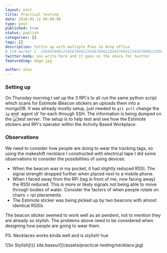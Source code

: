 ```yaml
---
layout: post
title: Practical testing
date: 2016-05-12 00:00:00
type: post
published: true
status: publish
categories: []
tags: []
description: Settin up with multiple Pies in Arup office
# 110 marker 1  234567890123456789012345678901234567890123456789012345678901234567890123456789012345678901234567890123456789
twitter-body: you write here and it goes on the share for twitter
featuredimg: doge.jpg

author: alex
---
```


### Setting up

On Thursday morning I set up the 3 RPi's to all run the same python script which scans for Estimote iBeacon stickers an uploads them into a mongoDB. It was already mostly setup, just needed to `git pull` change the `ip` and `agent id' for each through SSH. The information is being dumped on the ![test server](http://52.63.188.123:9000/beacon_detections). The setup is to help test and see how the Estimote stickers and RPi's operator within the Activity Based Workplace.

### Observations

We need to consider how people are doing to wear the tracking tags, so using the makeshift necklace I constructed with electrical tape I did some observations to consider the possibilities of using devices:

- When the beacon was in my pocket, it had slightly reduced RSSI. The signal strength dropped further when placed next to a mobile phone.
- When I faced away from the RPi (tag in front of me, now facing away) the RSSI reduced. This is more or likely signals not being able to move through bodies of water. Consider the factors of when people rotate on chairs + rpi placements.
- The Estimote sticker was being picked up by two beacons with almost identical RSSIs

The beacon sticker seemed to work well as an pendent, not to mention they are already so stylish. The problems above need to be considered when designing how people are going to wear them.

PS. Necklaces works kinda well and is stylish! hue

<div class="image-square-grid">

<div class="image-square-grid-box-half">

![So Stylish]({{ site.baseurl}}/assets/practical-testing/necklace.jpg)

</div>

</div>